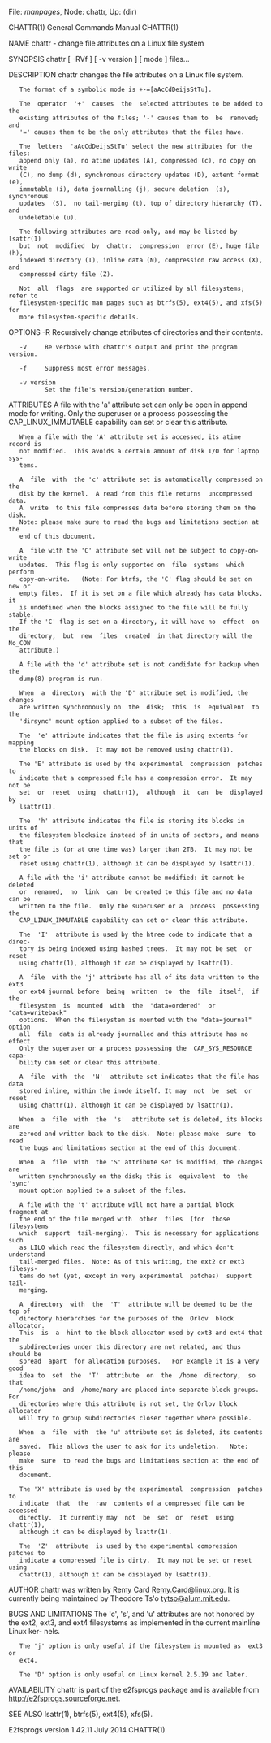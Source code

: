 File: *manpages*,  Node: chattr,  Up: (dir)

CHATTR(1)                   General Commands Manual                  CHATTR(1)



NAME
       chattr - change file attributes on a Linux file system

SYNOPSIS
       chattr [ -RVf ] [ -v version ] [ mode ] files...

DESCRIPTION
       chattr changes the file attributes on a Linux file system.

       The format of a symbolic mode is +-=[aAcCdDeijsStTu].

       The  operator  '+'  causes  the  selected attributes to be added to the
       existing attributes of the files; '-' causes them to  be  removed;  and
       '=' causes them to be the only attributes that the files have.

       The  letters  'aAcCdDeijsStTu' select the new attributes for the files:
       append only (a), no atime updates (A), compressed (c), no copy on write
       (C), no dump (d), synchronous directory updates (D), extent format (e),
       immutable (i), data journalling (j), secure deletion  (s),  synchronous
       updates  (S),  no tail-merging (t), top of directory hierarchy (T), and
       undeletable (u).

       The following attributes are read-only, and may be listed by  lsattr(1)
       but  not  modified  by  chattr:  compression  error (E), huge file (h),
       indexed directory (I), inline data (N), compression raw access (X), and
       compressed dirty file (Z).

       Not  all  flags  are supported or utilized by all filesystems; refer to
       filesystem-specific man pages such as btrfs(5), ext4(5), and xfs(5) for
       more filesystem-specific details.

OPTIONS
       -R     Recursively change attributes of directories and their contents.

       -V     Be verbose with chattr's output and print the program version.

       -f     Suppress most error messages.

       -v version
              Set the file's version/generation number.

ATTRIBUTES
       A  file  with the 'a' attribute set can only be open in append mode for
       writing.   Only   the   superuser   or   a   process   possessing   the
       CAP_LINUX_IMMUTABLE capability can set or clear this attribute.

       When a file with the 'A' attribute set is accessed, its atime record is
       not modified.  This avoids a certain amount of disk I/O for laptop sys-
       tems.

       A  file  with  the 'c' attribute set is automatically compressed on the
       disk by the kernel.  A read from this file returns  uncompressed  data.
       A  write  to this file compresses data before storing them on the disk.
       Note: please make sure to read the bugs and limitations section at  the
       end of this document.

       A  file with the 'C' attribute set will not be subject to copy-on-write
       updates.  This flag is only supported on  file  systems  which  perform
       copy-on-write.   (Note: For btrfs, the 'C' flag should be set on new or
       empty files.  If it is set on a file which already has data blocks,  it
       is undefined when the blocks assigned to the file will be fully stable.
       If the 'C' flag is set on a directory, it will have no  effect  on  the
       directory,  but  new  files  created  in that directory will the No_COW
       attribute.)

       A file with the 'd' attribute set is not candidate for backup when  the
       dump(8) program is run.

       When  a  directory  with the 'D' attribute set is modified, the changes
       are written synchronously on  the  disk;  this  is  equivalent  to  the
       'dirsync' mount option applied to a subset of the files.

       The  'e' attribute indicates that the file is using extents for mapping
       the blocks on disk.  It may not be removed using chattr(1).

       The 'E' attribute is used by the experimental  compression  patches  to
       indicate that a compressed file has a compression error.  It may not be
       set  or  reset  using  chattr(1),  although  it  can  be  displayed  by
       lsattr(1).

       The  'h' attribute indicates the file is storing its blocks in units of
       the filesystem blocksize instead of in units of sectors, and means that
       the file is (or at one time was) larger than 2TB.  It may not be set or
       reset using chattr(1), although it can be displayed by lsattr(1).

       A file with the 'i' attribute cannot be modified: it cannot be  deleted
       or  renamed,  no  link  can  be created to this file and no data can be
       written to the file.  Only the superuser or a  process  possessing  the
       CAP_LINUX_IMMUTABLE capability can set or clear this attribute.

       The  'I'  attribute is used by the htree code to indicate that a direc-
       tory is being indexed using hashed trees.  It may not be set  or  reset
       using chattr(1), although it can be displayed by lsattr(1).

       A  file  with the 'j' attribute has all of its data written to the ext3
       or ext4 journal before  being  written  to  the  file  itself,  if  the
       filesystem  is  mounted  with  the  "data=ordered"  or "data=writeback"
       options.  When the filesystem is mounted with the "data=journal" option
       all  file  data is already journalled and this attribute has no effect.
       Only the superuser or a process possessing the  CAP_SYS_RESOURCE  capa-
       bility can set or clear this attribute.

       A  file  with  the  'N'  attribute set indicates that the file has data
       stored inline, within the inode itself. It may  not  be  set  or  reset
       using chattr(1), although it can be displayed by lsattr(1).

       When  a  file  with  the  's'  attribute set is deleted, its blocks are
       zeroed and written back to the disk.  Note: please make  sure  to  read
       the bugs and limitations section at the end of this document.

       When  a  file  with  the 'S' attribute set is modified, the changes are
       written synchronously on the disk; this is  equivalent  to  the  'sync'
       mount option applied to a subset of the files.

       A file with the 't' attribute will not have a partial block fragment at
       the end of the file merged with  other  files  (for  those  filesystems
       which  support  tail-merging).  This is necessary for applications such
       as LILO which read the filesystem directly, and which don't  understand
       tail-merged files.  Note: As of this writing, the ext2 or ext3 filesys-
       tems do not (yet, except in very experimental  patches)  support  tail-
       merging.

       A  directory  with  the  'T'  attribute will be deemed to be the top of
       directory hierarchies for the purposes of the  Orlov  block  allocator.
       This  is  a  hint to the block allocator used by ext3 and ext4 that the
       subdirectories under this directory are not related, and thus should be
       spread  apart  for allocation purposes.   For example it is a very good
       idea to  set  the  'T'  attribute  on  the  /home  directory,  so  that
       /home/john  and  /home/mary are placed into separate block groups.  For
       directories where this attribute is not set, the Orlov block  allocator
       will try to group subdirectories closer together where possible.

       When  a  file  with  the 'u' attribute set is deleted, its contents are
       saved.  This allows the user to ask for its undeletion.   Note:  please
       make  sure  to read the bugs and limitations section at the end of this
       document.

       The 'X' attribute is used by the experimental  compression  patches  to
       indicate  that  the  raw  contents of a compressed file can be accessed
       directly.  It currently may  not  be  set  or  reset  using  chattr(1),
       although it can be displayed by lsattr(1).

       The  'Z'  attribute  is used by the experimental compression patches to
       indicate a compressed file is dirty.  It may not be set or reset  using
       chattr(1), although it can be displayed by lsattr(1).

AUTHOR
       chattr was written by Remy Card <Remy.Card@linux.org>.  It is currently
       being maintained by Theodore Ts'o <tytso@alum.mit.edu>.

BUGS AND LIMITATIONS
       The 'c', 's',  and 'u' attributes are not honored by  the  ext2,  ext3,
       and  ext4 filesystems as implemented in the current mainline Linux ker-
       nels.

       The 'j' option is only useful if the filesystem is mounted as  ext3  or
       ext4.

       The 'D' option is only useful on Linux kernel 2.5.19 and later.

AVAILABILITY
       chattr  is  part  of  the  e2fsprogs  package  and  is  available  from
       http://e2fsprogs.sourceforge.net.

SEE ALSO
       lsattr(1), btrfs(5), ext4(5), xfs(5).



E2fsprogs version 1.42.11          July 2014                         CHATTR(1)
